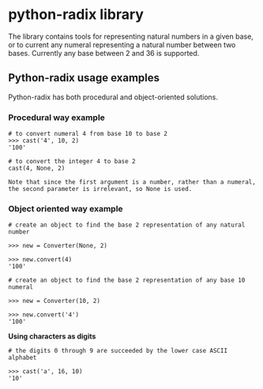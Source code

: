 python-radix library
====================

The library contains tools for representing natural numbers in a given base,
or to current any numeral representing a natural number between two bases.
Currently any base between 2 and 36 is supported.



Python-radix usage examples
---------------------------
Python-radix has both procedural and object-oriented solutions.

### Procedural way example

    # to convert numeral 4 from base 10 to base 2
    >>> cast('4', 10, 2)
    '100'

    # to convert the integer 4 to base 2
    cast(4, None, 2)

    Note that since the first argument is a number, rather than a numeral,
    the second parameter is irrelevant, so None is used.

### Object oriented way example

    # create an object to find the base 2 representation of any natural number

    >>> new = Converter(None, 2)

    >>> new.convert(4)
    '100'

    # create an object to find the base 2 representation of any base 10 numeral

    >>> new = Converter(10, 2)

    >>> new.convert('4')
    '100'

**Using characters as digits**

    # the digits 0 through 9 are succeeded by the lower case ASCII alphabet

    >>> cast('a', 16, 10)
    '10'
